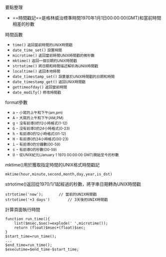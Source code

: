 要點整理
- ==時間戳記==是格林威治標準時間1970年1月1日00:00:00(GMT)和當前時間相差的秒數

時間函數

- `time()` <small>返回當前時間的UNIX時間戳</small>
- `date_time_set()` <small>設置時間</small>
- `microtime()` <small>返回當前時間UNIX時間戳的微秒數</small>
- `mktime()` <small>返回一個日期的UNIX時間戳</small>
- `strtotime()` <small>將日期和時間描述解析為UNIX時間戳</small>
- `localtime()` <small>返回本地時間</small>
- `date_timestamp_set()` <small>設置基於UNIX時間戳的日期和時間</small>
- `date_timestamp_get()` <small>返回UNIX時間戳</small>
- `gettimeofday()` <small>返回當前時間</small>
- `date_modify()` <small>修改時間戳</small>
 
 format參數
 
 - `a` - <small>小寫的上午和下午(am,pm)</small>
 - `A` - <small>大寫的上午和下午(AM,PM)</small>
 - `g` - <small>沒有前導0的12小時格式(1-12)</small>
 - `G` - <small>沒有前導0的24小時格式(0-23)</small>
 - `h` - <small>有前導0的12小時格式(01-12)</small>
 - `H` - <small>有前導0的24小時格式(00-23)</small>
 - `i` - <small>有前導0的分鐘數(00-59)</small>
 - `s` - <small>有前導0的秒數(00-59)</small>
 - `U` - <small>從UNIX紀元(January 1 1970 00:00:00 GMT)開始至今的秒數</small> 
 
mktime()用於獲取指定時間的UNIX格式時間戳記
```
mktime(hour,minute,second,month,day,year,is_dst)
```

strtotime()返回從1970/1/1起經過的秒數，將字串日期轉為UNIX時間戳
```
strtotime('now');		// 當前的UNIX時間戳
strtotime('+3 days')		// 3天後的UNIX時間戳
```

計算頁面執行時間
```
function run_time(){
	list($msec,$sec)=explode(' ',microtime());
	return (float)$msec+(float)$sec;
}
$start_time=run_time();
...
$end_time=run_time();
$executime=$end_time-$start_time;
```